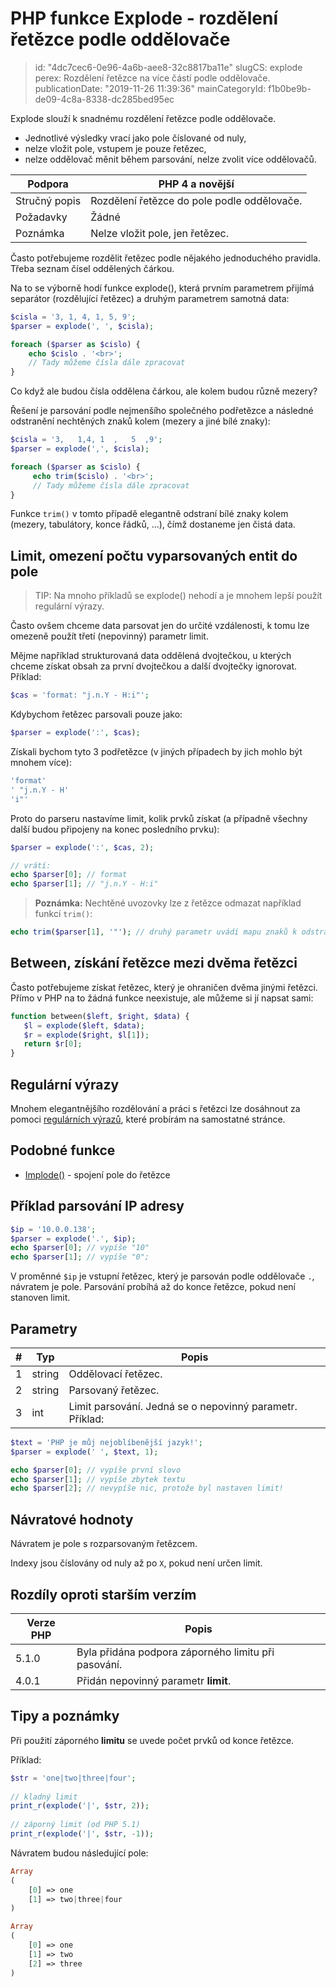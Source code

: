 PHP funkce Explode - rozdělení řetězce podle oddělovače
================================

> id: "4dc7cec6-0e96-4a6b-aee8-32c8817ba11e"
> slugCS: explode
> perex: Rozdělení řetězce na více částí podle oddělovače.
> publicationDate: "2019-11-26 11:39:36"
> mainCategoryId: f1b0be9b-de09-4c8a-8338-dc285bed95ec

Explode slouží k snadnému rozdělení řetězce podle oddělovače.

- Jednotlivé výsledky vrací jako pole číslované od nuly,
- nelze vložit pole, vstupem je pouze řetězec,
- nelze oddělovač měnit během parsování, nelze zvolit více oddělovačů.

| Podpora       | PHP 4 a novější |
|---------------|-----------------|
| Stručný popis | Rozdělení řetězce do pole podle oddělovače.
| Požadavky     | Žádné
| Poznámka      | Nelze vložit pole, jen řetězec.

Často potřebujeme rozdělit řetězec podle nějakého jednoduchého pravidla. Třeba seznam čísel oddělených čárkou.

Na to se výborně hodí funkce explode(), která prvním parametrem přijímá separátor (rozdělující řetězec) a druhým parametrem samotná data:

```php
$cisla = '3, 1, 4, 1, 5, 9';
$parser = explode(', ', $cisla);

foreach ($parser as $cislo) {
	echo $cislo . '<br>';
	// Tady můžeme čísla dále zpracovat
}
```

Co když ale budou čísla oddělena čárkou, ale kolem budou různě mezery?

Řešení je parsování podle nejmenšího společného podřetězce a následné odstranění nechtěných znaků kolem (mezery a jiné bílé znaky):

```php
$cisla = '3,   1,4, 1  ,   5  ,9';
$parser = explode(',', $cisla);

foreach ($parser as $cislo) {
     echo trim($cislo) . '<br>';
     // Tady můžeme čísla dále zpracovat
}
```

Funkce `trim()` v tomto případě elegantně odstraní bílé znaky kolem (mezery, tabulátory, konce řádků, ...), čímž dostaneme jen čistá data.

Limit, omezení počtu vyparsovaných entit do pole
--------------------------

> TIP: Na mnoho příkladů se explode() nehodí a je mnohem lepší použít regulární výrazy.

Často ovšem chceme data parsovat jen do určité vzdálenosti, k tomu lze omezeně použít třetí (nepovinný) parametr limit.

Mějme například strukturovaná data oddělená dvojtečkou, u kterých chceme získat obsah za první dvojtečkou a další dvojtečky ignorovat.
Příklad:

```php
$cas = 'format: "j.n.Y - H:i"';
```

Kdybychom řetězec parsovali pouze jako:

```php
$parser = explode(':', $cas);
```

Získali bychom tyto 3 podřetězce (v jiných případech by jich mohlo být mnohem více):

```php
'format'
' "j.n.Y - H'
'i"'
```

Proto do parseru nastavíme limit, kolik prvků získat (a případně všechny další budou připojeny na konec posledního prvku):

```php
$parser = explode(':', $cas, 2);

// vrátí:
echo $parser[0]; // format
echo $parser[1]; // "j.n.Y - H:i"
```

> **Poznámka:** Nechtěné uvozovky lze z řetězce odmazat například funkcí `trim()`:

```php
echo trim($parser[1], '"'); // druhý parametr uvádí mapu znaků k odstranění
```

Between, získání řetězce mezi dvěma řetězci
--------------------------

Často potřebujeme získat řetězec, který je ohraničen dvěma jinými řetězci. Přímo v PHP na to žádná funkce neexistuje, ale můžeme si jí napsat sami:

```php
function between($left, $right, $data) {
   $l = explode($left, $data);
   $r = explode($right, $l[1]);
   return $r[0];
}
```

Regulární výrazy
--------------------------

Mnohem elegantnějšího rozdělování a práci s řetězci lze dosáhnout za pomoci <a href="/regex">regulárních výrazů</a>, které probírám na samostatné stránce.

Podobné funkce
--------------------------

- <a href="/funkce-implode">Implode()</a> - spojení pole do řetězce

Příklad parsování IP adresy
--------------------------

```php
$ip = '10.0.0.138'; 
$parser = explode('.', $ip); 
echo $parser[0]; // vypíše "10" 
echo $parser[1]; // vypíše "0"; 
```

V proměnné `$ip` je vstupní řetězec, který je parsován podle oddělovače `.`, návratem je pole. Parsování probíhá až do konce řetězce, pokud není stanoven limit.

Parametry
--------------------------

| # | Typ    | Popis
|---|--------|------|
| 1 | string | Oddělovací řetězec.
| 2 | string | Parsovaný řetězec.
| 3 | int    | Limit parsování. Jedná se o nepovinný parametr. Příklad:

```php
$text = 'PHP je můj nejoblíbenější jazyk!'; 
$parser = explode(' ', $text, 1);

echo $parser[0]; // vypíše první slovo 
echo $parser[1]; // vypíše zbytek textu 
echo $parser[2]; // nevypíše nic, protože byl nastaven limit! 
```

Návratové hodnoty
--------------------------

Návratem je pole s rozparsovaným řetězcem.

Indexy jsou číslovány od nuly až po `X`, pokud není určen limit.

Rozdíly oproti starším verzím
--------------------------

| Verze PHP | Popis |
|-----------|-------|
| 5.1.0     | Byla přidána podpora záporného limitu při pasování.
| 4.0.1     | Přidán nepovinný parametr **limit**.

Tipy a poznámky
--------------------------

Při použití záporného **limitu** se uvede počet prvků od konce řetězce.

Příklad:

```php
$str = 'one|two|three|four'; 
 
// kladný limit 
print_r(explode('|', $str, 2)); 
 
// záporný limit (od PHP 5.1) 
print_r(explode('|', $str, -1)); 
```

Návratem budou následující pole:

```php
Array 
( 
    [0] => one 
    [1] => two|three|four 
)

Array 
( 
    [0] => one 
    [1] => two 
    [2] => three 
)
```
